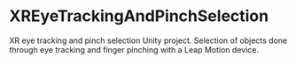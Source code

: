 # XREyeTrackingAndPinchSelection
XR eye tracking and pinch selection Unity project. Selection of objects done through eye tracking and finger pinching with a Leap Motion device.
